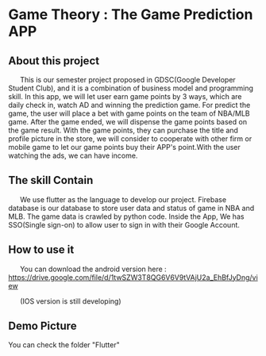 # Game Theory : The Game Prediction APP

## About this project
&nbsp;&nbsp;&nbsp;&nbsp;&nbsp;&nbsp;This is our semester project proposed in GDSC(Google Developer Student Club), and it is a combination of business model and programming skill.
In this app, we will let user earn game points by 3 ways, which are daily check in, watch AD and winning the prediction game. For predict the game, the user will place a bet with game points on the team of NBA/MLB game. After the game ended, we will dispense the game points based on the game result. With the game points, they can purchase the title and profile picture in the store, we will consider to cooperate with other firm or mobile game to let our game points buy their APP's point.With the user watching the ads, we can have income.

## The skill Contain
&nbsp;&nbsp;&nbsp;&nbsp;&nbsp;&nbsp;We use flutter as the language to develop our project. Firebase database is our database to store user data and status of game in NBA and MLB. The game data is crawled by python code. Inside the App, We has SSO(Single sign-on) to allow user to sign in with their Google Account.

## How to use it
&nbsp;&nbsp;&nbsp;&nbsp;&nbsp;&nbsp;You can download the android version here : https://drive.google.com/file/d/1twSZW3T8QG6V6V9tVAjU2a_EhBfJyDng/view

&nbsp;&nbsp;&nbsp;&nbsp;&nbsp;&nbsp;(IOS version is still developing)

## Demo Picture
You can check the folder "Flutter"
